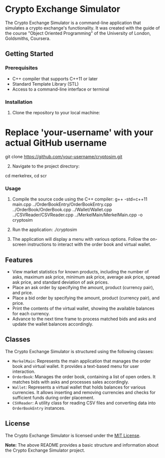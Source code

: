 # Crypto Exchange Simulator

The Crypto Exchange Simulator is a command-line application that simulates a crypto exchange's functionality. It was created with the guide of the course "Object Oriented Programming" 
of the University of London, Goldsmiths, Coursera.

## Getting Started

### Prerequisites

- C++ compiler that supports C++11 or later
- Standard Template Library (STL)
- Access to a command-line interface or terminal

### Installation

1. Clone the repository to your local machine:

# Replace 'your-username' with your actual GitHub username
git clone https://github.com/your-username/cryptosim.git


2. Navigate to the project directory:

cd merkelrex,
cd scr


### Usage

1. Compile the source code using the C++ compiler:
g++ -std=c++11 main.cpp ../OrderBookEntry/OrderBookEntry.cpp ../OrderBook/OrderBook.cpp ../Wallet/Wallet.cpp ../CSVReader/CSVReader.cpp ../MerkelMain/MerkelMain.cpp -o cryptosim


2. Run the application:
./cryptosim


3. The application will display a menu with various options. Follow the on-screen instructions to interact with the order book and virtual wallet.

## Features

- View market statistics for known products, including the number of asks, maximum ask price, minimum ask price, average ask price, spread ask price, and standard deviation of ask prices.
- Place an ask order by specifying the amount, product (currency pair), and price.
- Place a bid order by specifying the amount, product (currency pair), and price.
- Print the contents of the virtual wallet, showing the available balances for each currency.
- Advance to the next time frame to process matched bids and asks and update the wallet balances accordingly.

## Classes

The Crypto Exchange Simulator is structured using the following classes:

- `MerkelMain`: Represents the main application that manages the order book and virtual wallet. It provides a text-based menu for user interaction.
- `OrderBook`: Manages the order book, containing a list of open orders. It matches bids with asks and processes sales accordingly.
- `Wallet`: Represents a virtual wallet that holds balances for various currencies. It allows inserting and removing currencies and checks for sufficient funds during order placement.
- `CSVReader`: A utility class for reading CSV files and converting data into `OrderBookEntry` instances.

## License

The Crypto Exchange Simulator is licensed under the [MIT License](LICENSE).

**Note:** The above README provides a basic structure and information about the Crypto Exchange Simulator project.

